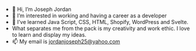 - 👋 Hi, I’m Joseph Jordan
- 👀 I’m interested in working and having a career as a developer
- 🌱 I’ve learned Java Script, CSS, HTML, Shopify, WordPress and Svelte.    
-    What separates me from the pack is my creativity and work ethic. I love to learn and display my ideas.  
- 📫 My email is jordanjoseph25@yahoo.com

<!---
jdjhalfamazing/jdjhalfamazing is a ✨ special ✨ repository because its `README.md` (this file) appears on your GitHub profile.
You can click the Preview link to take a look at your changes.
--->

